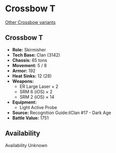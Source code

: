 # Crossbow T

[Other Crossbow variants](../crossbow.md)

## Crossbow T
- **Role:** Skirmisher
- **Tech Base:** Clan (3142)
- **Chassis:** 65 tons
- **Movement:** 5 / 8
- **Armor:** 192
- **Heat Sinks:** 12 (28)
- **Weapons:**
  - ER Large Laser × 2
  - SRM 6 (iOS) × 2
  - SRM 2 (iOS) × 14
- **Equipment:**
  - Light Active Probe
- **Source:** Recognition Guide:ilClan #17 - Dark Age
- **Battle Value:** 1751

## Availability

Availability Unknown

